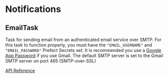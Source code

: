 # Notifications

## EmailTask <Badge text="task"/>

Task for sending email from an authenticated email service over SMTP. For this task to function properly, you must have the `"EMAIL_USERNAME"` and `"EMAIL_PASSWORD"` Prefect Secrets set.  It is recommended you use a [Google App Password](https://support.google.com/accounts/answer/185833) if you use Gmail. The default SMTP server is set to the Gmail SMTP server on port 465 (SMTP-over-SSL)

[API Reference](/api/latest/tasks/notifications.html#prefect-tasks-notifications-email-task-emailtask)
